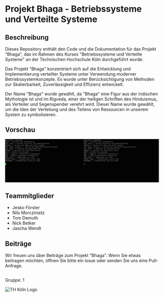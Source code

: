 # Projekt Bhaga - Betriebssysteme und Verteilte Systeme

## Beschreibung

Dieses Repository enthält den Code und die Dokumentation für das Projekt "Bhaga", das im Rahmen des Kurses "Betriebssysteme und Verteilte Systeme" an der Technischen Hochschule Köln durchgeführt wurde.

Das Projekt "Bhaga" konzentriert sich auf die Entwicklung und Implementierung verteilter Systeme unter Verwendung moderner Betriebssystemkonzepte. Es wurde unter Berücksichtigung von Methoden zur Skalierbarkeit, Zuverlässigkeit und Effizienz entwickelt.

Der Name "Bhaga" wurde gewählt, da "Bhaga" eine Figur aus der indischen Mythologie ist und im Rigveda, einer der heiligen Schriften des Hinduismus, als Verteiler und Segenspender verehrt wird. Dieser Name wurde gewählt, um die Idee der Verteilung und des Teilens von Ressourcen in unserem System zu symbolisieren.

## Vorschau

![example](example.gif)

## Teammitglieder

- Jesko Förster
- Nils Morczinietz
- Tom Demuth
- Nick Betker
- Jascha Wendt

## Beiträge

Wir freuen uns über Beiträge zum Projekt "Bhaga". Wenn Sie etwas beitragen möchten, öffnen Sie bitte ein Issue oder senden Sie uns eine Pull-Anfrage.

## 
Gruppe: 1

<img src="https://upload.wikimedia.org/wikipedia/commons/0/0e/TH_Koeln_Logo.svg" alt="TH Köln Logo" width="100" height="100">
